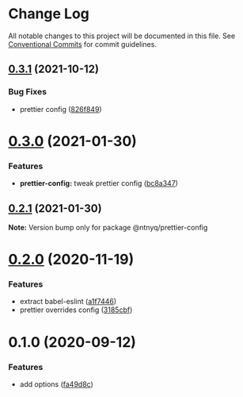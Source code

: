 # Change Log

All notable changes to this project will be documented in this file.
See [Conventional Commits](https://conventionalcommits.org) for commit guidelines.

## [0.3.1](https://github.com/ntnyq/configs/compare/@ntnyq/prettier-config@0.3.0...@ntnyq/prettier-config@0.3.1) (2021-10-12)

### Bug Fixes

-   prettier config ([826f849](https://github.com/ntnyq/configs/commit/826f849b66167bf7b3919eb18952943935230174))

# [0.3.0](https://github.com/ntnyq/configs/compare/@ntnyq/prettier-config@0.2.1...@ntnyq/prettier-config@0.3.0) (2021-01-30)

### Features

-   **prettier-config:** tweak prettier config ([bc8a347](https://github.com/ntnyq/configs/commit/bc8a3477e92a3c8e122816e000d2cdb64e6d5009))

## [0.2.1](https://github.com/ntnyq/configs/compare/@ntnyq/prettier-config@0.2.0...@ntnyq/prettier-config@0.2.1) (2021-01-30)

**Note:** Version bump only for package @ntnyq/prettier-config

# [0.2.0](https://github.com/ntnyq/configs/compare/@ntnyq/prettier-config@0.1.0...@ntnyq/prettier-config@0.2.0) (2020-11-19)

### Features

-   extract babel-eslint ([a1f7446](https://github.com/ntnyq/configs/commit/a1f744685ff7038a72a94a0efe69b28eb27d0a7e))
-   prettier overrides config ([3185cbf](https://github.com/ntnyq/configs/commit/3185cbf4a167796c4a702e7bc76a8193e5596551))

# 0.1.0 (2020-09-12)

### Features

-   add options ([fa49d8c](https://github.com/ntnyq/configs/commit/fa49d8cb38e86bc8f6be3825d0b0bd647ae474b1))
